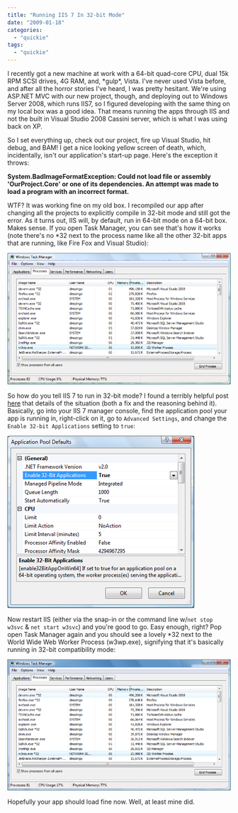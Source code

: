 ```yaml
---
title: "Running IIS 7 In 32-bit Mode"
date: "2009-01-18"
categories: 
  - "quickie"
tags: 
  - "quickie"
---
```


I recently got a new machine at work with a 64-bit quad-core CPU, dual 15k RPM SCSI drives, 4G RAM, and, \*gulp\*, Vista. I've never used Vista before, and after all the horror stories I've heard, I was pretty hesitant. We're using ASP.NET MVC with our new project, though, and deploying out to Windows Server 2008, which runs IIS7, so I figured developing with the same thing on my local box was a good idea. That means running the apps through IIS and not the built in Visual Studio 2008 Cassini server, which is what I was using back on XP.

So I set everything up, check out our project, fire up Visual Studio, hit debug, and BAM! I get a nice looking yellow screen of death, which, incidentally, isn't our application's start-up page. Here's the exception it throws:

**System.BadImageFormatException: Could not load file or assembly 'OurProject.Core' or one of its dependencies. An attempt was made to load a program with an incorrect format.**

WTF? It was working fine on my old box. I recompiled our app after changing all the projects to explicitly compile in 32-bit mode and still got the error. As it turns out, IIS will, by default, run in 64-bit mode on a 64-bit box. Makes sense. If you open Task Manager, you can see that's how it works (note there's no \*32 next to the process name like all the other 32-bit apps that are running, like Fire Fox and Visual Studio):

![Task Manager showing IIS 7 running in 64-bit mode.](images/taskmanager-64bit.png "taskmanager-64bit")

So how do you tell IIS 7 to run in 32-bit mode? I found a terribly helpful post [here](http://blogs.msdn.com/rakkimk/archive/2007/11/03/iis7-running-32-bit-and-64-bit-asp-net-versions-at-the-same-time-on-different-worker-processes.aspx) that details of the situation (both a fix and the reasoning behind it). Basically, go into your IIS 7 manager console, find the application pool your app is running in, right-click on it, go to `Advanced Settings`, and change the `Enable 32-bit Applications` setting to `true`:

![Editing the application pool properties in the IIS 7 Manager snap-in.](images/iismanager.png "iismanager")

Now restart IIS (either via the snap-in or the command line w/`net stop w3svc` & `net start w3svc`) and you're good to go. Easy enough, right? Pop open Task Manager again and you should see a lovely \*32 next to the World Wide Web Worker Process (w3wp.exe), signifying that it's basically running in 32-bit compatibility mode:

![Task Manager showing IIS 7 running in 32-bit mode.](images/taskmanager-32bit.png "taskmanager-32bit")

Hopefully your app should load fine now. Well, at least mine did.
